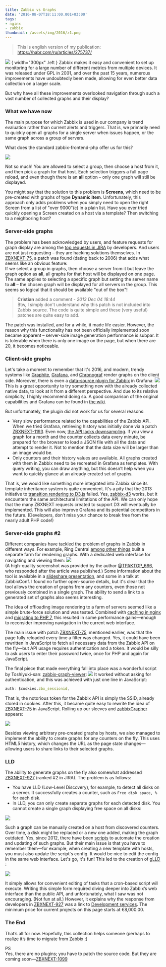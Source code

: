 ```yaml
---
title: Zabbix vs Graphs
date: '2016-08-07T18:11:00.001+03:00'
tags:
- nginx
- zabbix
thumbnail: /assets/img/2016/z1.png
---
```

> This is english version of my publication: https://habr.com/ru/articles/275737/

![](/assets/img/2016/z1.png)
{ width="300px" .left }
Zabbix makes it easy and convenient to set up monitoring for a large number of different metrics from multiple devices. It was released under GPL in 2001, and over the past 15 years, numerous improvements have undoubtedly been made, allowing for even better data collection on a larger scale.

But why have all these improvements overlooked navigation through such a vast number of collected graphs and their display?

### What we have now
The main purpose for which Zabbix is used in our company is trend evaluation rather than current alerts and triggers. That is, we primarily need to quickly open all graphs for a single server when issues happen, or the same graph across a group of servers.

What does the standard zabbix-frontend-php offer us for this?

![](/assets/img/2016/z2.png)

Not so much! You are allowed to select a group, then choose a host from it, and then pick a graph for that host. Each selection triggers a full page reload, and even though there is an **all** option – only one graph will still be displayed.

You might say that the solution to this problem is **Screens**, which need to be pre-created with graphs of type **Dynamic item**. Unfortunately, this approach only adds problems when you simply need to open the right Screen from a list of "over 9000"(c) in a plain list.
Have you ever tried quickly opening a Screen created on a host via a template? Then switching to a neighboring host?

### Server-side graphs
The problem has been acknowledged by users, and feature requests for graph display are among the [top requests in JIRA](https://support.zabbix.com/browse/ZBXNEXT-75?jql=project%20%3D%20ZBXNEXT%20AND%20status%20%3D%20Open%20ORDER%20BY%20votes%20DESC) by developers. And users are not just requesting – they are hacking solutions themselves. In [ZBXNEXT-75](https://support.zabbix.com/browse/ZBXNEXT-75), a patch was found (dating back to 2006) that adds what seems like an obvious feature:  
If we select a group in graphs, then choose a server from it but leave the graph option as **all**, all graphs for that host will be displayed on one page. The same applies to selecting a specific graph but setting the server name to **all** – the chosen graph will be displayed for all servers in the group.
This seems so logical that it should be available "out of the box"!

> **Cristian** added a comment - *2013 Dec 04 18:44*  
Btw, I simply don't understand why this patch is not included into Zabbix source. The code is quite simple and these (very useful) patches are quite easy to add.

The patch was installed, and for a while, it made life easier. However, the reason why this functionality has not been officially implemented soon became apparent – server-side image generation performance is subpar. It is tolerable when there is only one image on the page, but when there are 20, it becomes noticeable.

### Client-side graphs
Let's take a moment to remember that it's 2016, and modern, trendy systems like [Graphite](http://graphiteapp.org/quick-start-guides/graphing-metrics.html), [Grafana](http://play.grafana.org/), and [Chronograf](https://influxdata.com/time-series-platform/chronograf/) render graphs on the client side. Moreover, there is even a [data-source plugin for Zabbix](https://github.com/alexanderzobnin/grafana-zabbix) in Grafana:
![](/assets/img/2016/z3.png)  
This is a great opportunity to try something new with the already collected native data, to look at it from a different perspective. And due to its relative simplicity, I highly recommend doing so. A good comparison of the original capabilities and Grafana can be found in [the wiki](http://zabbix.org/wiki/Docs/zabbix_grafana).

But unfortunately, the plugin did not work for us for several reasons:
- Very slow performance related to the capabilities of the Zabbix API. When we tried Grafana, retrieving history was initially done via a patch [ZBXNEXT-1193](https://support.zabbix.com/browse/ZBXNEXT-1193). Even now, [the API lacks downsampling](https://www.zabbix.com/documentation/3.2/manual/api/reference/trend/get). If you view a graph for a month and the counter collects data every minute, be prepared for the browser to load a JSON file with all the data and attempt to render it. Not to mention that the data size will be larger than an image would be.
- Only counters and their history values are available. All graphs created with them in Zabbix need to be recreated in Grafana as templates. With query writing, you can draw anything, but this doesn’t help when you want to quickly glance at an already created set of graphs.

That is, we would like something more integrated into Zabbix since its template inheritance system is quite convenient. It's a pity that the 2013 initiative to [transition rendering to D3.js](http://zabbix.org/wiki/Docs/maps_charts_d3) failed. Yes, [zabbix-d3](https://github.com/heaje/zabbix-d3) works, but it encounters the same architectural limitations of the API. We can only hope that the many ZBXNEXT requests created to support D3 will eventually be implemented. This will also improve Grafana and its potential competitors in the future. (Developers, don’t miss your chance to break free from the nearly adult PHP code!)

### Server-side graphs #2
Different companies have tackled the problem of graphs in Zabbix in different ways. For example, Ring Central [among other things](https://blog.ringcentral.com/2013/10/scaling-a-zabbix-monitoring-system-to-accommodate-business-growth/) built a separate farm for rendering graphs.
With a dedicated web interface for navigating and viewing them:
![](/assets/img/2016/z4.png)  
(A high-quality screenshot was provided by the author [@TPAKTOP_666](https://habrahabr.ru/users/tpaktop_666/), who responded after the article was published.) Some information about the tool is available in a [slideshare presentation](http://www.slideshare.net/Zabbix/sergey-mescheryakov-zabbix-tool-for-graph-visualization), and some in a talk at ZabbixConf. I found no further open-source details, but it's clear that the tool allows the creation of graphs from any counters, even those not previously combined in a single graph. The ability to send a link to a generated set of graphs also seems interesting.

The idea of offloading image rendering to a farm of servers seemed like a simple brute-force solution and was tested. Combined with [caching in nginx](/2016/01/speed-up-zabbix-graphs-with-nginx.html) and [migrating to PHP 7](https://habrahabr.ru/company/badoo/blog/279047/), this resulted in some performance gains—enough to reconsider improving navigation in the current web interface.

The main issue with patch [ZBXNEXT-75](https://support.zabbix.com/browse/ZBXNEXT-75), mentioned earlier, was that the page fully reloaded every time a filter was changed. Yes, it could have been rewritten in JavaScript to fetch all necessary data from the Zabbix API on the fly—but API usage requires authentication and a token. It would be silly to ask users to enter their password twice, once for PHP and again for JavaScript.

The final piece that made everything fall into place was a wonderful script by Toshiyuki-san: [zabbix-graph-viewer](https://github.com/ngyuki/zabbix-graph-viewer):
![](/assets/img/2016/z5.gif)
It worked without asking for authentication, and this was achieved with just one line in JavaScript:
```js
auth: $cookies.zbx_sessionid,
```
That is, the notorious token for the Zabbix API is simply the SSID, already stored in cookies. After this, it became quite easy to rewrite the idea of [ZBXNEXT-75](https://support.zabbix.com/browse/ZBXNEXT-75) in JavaScript. Rolling up our sleeves and [zabbixGrapher](https://github.com/sepich/zabbixGrapher) appears:  

![](/assets/img/2016/z6.png)

Besides viewing arbitrary pre-created graphs by hosts, we also managed to implement the ability to create graphs for any counters on the fly. This uses HTML5 history, which changes the URL as the page state changes—allowing users to share links to their selected graphs.

### LLD
The ability to generate graphs on the fly also somewhat addressed [ZBXNEXT-927](https://support.zabbix.com/browse/ZBXNEXT-927) (ranked #2 in JIRA). The problem is as follows:
- You have LLD (Low-Level Discovery), for example, to detect all disks on a server. It successfully creates a counter, such as `Free disk space, %` for each disk.
- In LLD, you can only create separate graphs for each detected disk. You cannot create a single graph displaying free space on all disks:

![](/assets/img/2016/z7.png)

Such a graph can be manually created on a host from discovered counters. Over time, a disk might be replaced or a new one added, making the graph outdated.
Yes, since 2012, there have been [scripts](https://www.zabbix.com/forum/showthread.php?t=26678) to automate the creation and updating of such graphs. But their main issue is that you have to remember them—for example, when creating a new template with hosts, you must also update the script's config. It would be nice to edit the config in the same web interface. Let's go, it's fun! This led to the creation of [gLLD](https://github.com/sepich/glld)
:

![](/assets/img/2016/z8.png)

It simply allows for convenient editing of tasks that a cron-based script will execute. Writing this simple form required diving deeper into Zabbix’s web interface than the public API, and unfortunately, what I saw was not encouraging. (Not fun at all.) However, it explains why the response from developers in [ZBXNEXT-927](https://support.zabbix.com/browse/ZBXNEXT-927) was a link to [Development services](http://www.zabbix.com/development_services.php). The minimum price for current projects on this page starts at €8,000.00.

### The End
That’s all for now. Hopefully, this collection helps someone (perhaps to realize it’s time to migrate from Zabbix ;)

PS  
Yes, there are no plugins; you have to patch the source code. But they are coming soon—[ZBXNEXT-1099](https://support.zabbix.com/browse/ZBXNEXT-1099)
